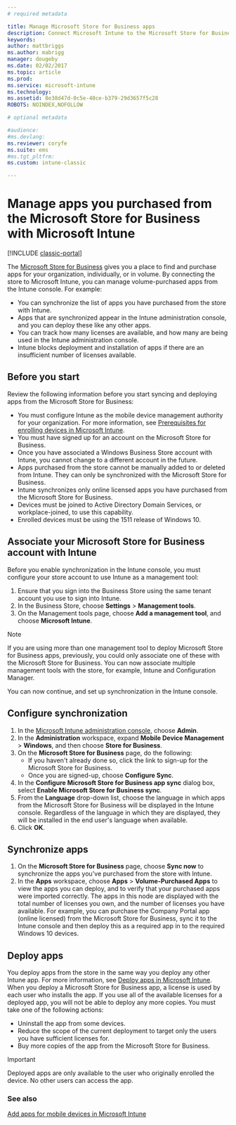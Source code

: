 ```yaml
---
# required metadata

title: Manage Microsoft Store for Business apps 
description: Connect Microsoft Intune to the Microsoft Store for Business if you want to manage and deploy volume-purchased apps from the Intune console
keywords:
author: mattbriggs
ms.author: mabrigg
manager: dougeby
ms.date: 02/02/2017
ms.topic: article
ms.prod:
ms.service: microsoft-intune
ms.technology:
ms.assetid: 8e38d47d-0c5e-40ce-b379-29d3657f5c28
ROBOTS: NOINDEX,NOFOLLOW

# optional metadata

#audience:
#ms.devlang:
ms.reviewer: coryfe
ms.suite: ems
#ms.tgt_pltfrm:
ms.custom: intune-classic

---
```


# Manage apps you purchased from the Microsoft Store for Business with Microsoft Intune

[!INCLUDE [classic-portal](../includes/classic-portal.md)]

The [Microsoft Store for Business](https://www.microsoft.com/business-store) gives you a place to find and purchase apps for your organization, individually, or in volume. By connecting the store to Microsoft Intune, you can manage volume-purchased apps from the Intune console. For example:
* You can synchronize the list of apps you have purchased from the store with Intune.
* Apps that are synchronized appear in the Intune administration console, and you can deploy these like any other apps.
* You can track how many licenses are available, and how many are being used in the Intune administration console.
* Intune blocks deployment and installation of apps if there are an insufficient number of licenses available.

## Before you start
Review the following information before you start syncing and deploying apps from the Microsoft Store for Business:
* You must configure Intune as the mobile device management authority for your organization. For more information, see [Prerequisites for enrolling devices in Microsoft Intune](prerequisites-for-enrollment.md).
* You must have signed up for an account on the Microsoft Store for Business.
* Once you have associated a Windows Business Store account with Intune, you cannot change to a different account in the future.
* Apps purchased from the store cannot be manually added to or deleted from Intune. They can only be synchronized with the Microsoft Store for Business.
* Intune synchronizes only online licensed apps you have purchased from the Microsoft Store for Business.
* Devices must be joined to Active Directory Domain Services, or workplace-joined, to use this capability.
* Enrolled devices must be using the 1511 release of Windows 10.

## Associate your Microsoft Store for Business account with Intune
Before you enable synchronization in the Intune console, you must configure your store account to use Intune as a management tool:
1. Ensure that you sign into the Business Store using the same tenant account you use to sign into Intune.
2. In the Business Store, choose **Settings** > **Management tools**.
3. On the Management tools page, choose **Add a management tool**, and choose **Microsoft Intune**.

> [!NOTE]
> If you are using more than one management tool to deploy Microsoft Store for Business apps, previously, you could only associate one of these with the Microsoft Store for Business. You can now associate multiple management tools with the store, for example, Intune and Configuration Manager.

You can now continue, and set up synchronization in the Intune console.

## Configure synchronization

1. In the [Microsoft Intune administration console](https://manage.microsoft.com), choose **Admin**.
2. In the **Administration** workspace, expand **Mobile Device Management** > **Windows**, and then choose **Store for Business**.
3. On the **Microsoft Store for Business** page, do the following:
   * If you haven't already done so, click the link to sign-up for the Microsoft Store for Business.
   * Once you are signed-up, choose **Configure Sync**.
4. In the **Configure Microsoft Store for Business app sync** dialog box, select **Enable Microsoft Store for Business sync**.
5. From the **Language** drop-down list, choose the language in which apps from the Microsoft Store for Business will be displayed in the Intune console. Regardless of the language in which they are displayed, they will be installed in the end user's language when available.
6. Click **OK**.

## Synchronize apps

1. On the **Microsoft Store for Business** page, choose **Sync now** to synchronize the apps you've purchased from the store with Intune.
2. In the **Apps** workspace, choose **Apps** > **Volume-Purchased Apps** to view the apps you can deploy, and to verify that your purchased apps were imported correctly. The apps in this node are displayed with the total number of licenses you own, and the number of licenses you have available.
For example, you can purchase the Company Portal app (online licensed) from the Microsoft Store for Business, sync it to the Intune console and then deploy this as a required app in to the required Windows 10 devices. 


## Deploy apps

You deploy apps from the store in the same way you deploy any other Intune app. For more information, see [Deploy apps in Microsoft Intune](deploy-apps-in-microsoft-intune.md).
When you deploy a Microsoft Store for Business app, a license is used by each user who installs the app. If you use all of the available licenses for a deployed app, you will not be able to deploy any more copies. You must take one of the following actions:
* Uninstall the app from some devices.
* Reduce the scope of the current deployment to target only the users you have sufficient licenses for.
* Buy more copies of the app from the Microsoft Store for Business.

> [!Important]
> Deployed apps are only available to the user who originally enrolled the device. No other users can access the app.


### See also
[Add apps for mobile devices in Microsoft Intune](add-apps-for-mobile-devices-in-microsoft-intune.md)
